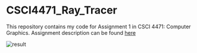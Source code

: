 # CSCI4471_Ray_Tracer
This repository contains my code for Assignment 1 in CSCI 4471: Computer Graphics. Assignment description can be found <a href="https://github.com/jijup/GraphicsLab/wiki/Assignment-1-Ray-Tracer">here</a>


![result](https://user-images.githubusercontent.com/60577496/137709141-fa14394e-3369-4cc4-9c15-b179ecde6d9c.png)
